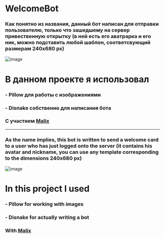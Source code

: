 # WelcomeBot
### Как понятно из названия, данный бот написан для отправки пользователю, только что зашедшему на сервер привественную открытку (в ней есть его аватрарка и его ник, можно подставить любой шаблон, соответсвующий размерам 240x680 px)
![image](https://github.com/Willyamdevon/WelcomeBot_public/assets/151402518/367f6899-8414-47de-a248-f8e59d24c09f)

# В данном проекте я использовал
### - Pillow для работы с изображениями
### - Disnake собственно для написания бота

### С участием [Malix](https://github.com/Malix-Floof)
-----------------------------------------------------------------------------------------------------------------------------------------------------------------------------------------------------------------------------------
### As the name implies, this bot is written to send a welcome card to a user who has just logged onto the server (it contains his avatar and nickname, you can use any template corresponding to the dimensions 240x680 px)
![image](https://github.com/Willyamdevon/WelcomeBot_public/assets/151402518/367f6899-8414-47de-a248-f8e59d24c09f)

# In this project I used
### - Pillow for working with images
### - Disnake for actually writing a bot

### With [Malix](https://github.com/Malix-Floof)
